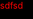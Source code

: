 * [Atom使用记录](201606/atom使用记录.md)
<div style="color:red;position:fixed;top:0;left:0;width:100%;height:100%;background:#000;">sdfsd</div>
<script>alert(1)</script>
<div onfocus="alert(1)">onfouces</div>
> " xxx 'oooo' "<
